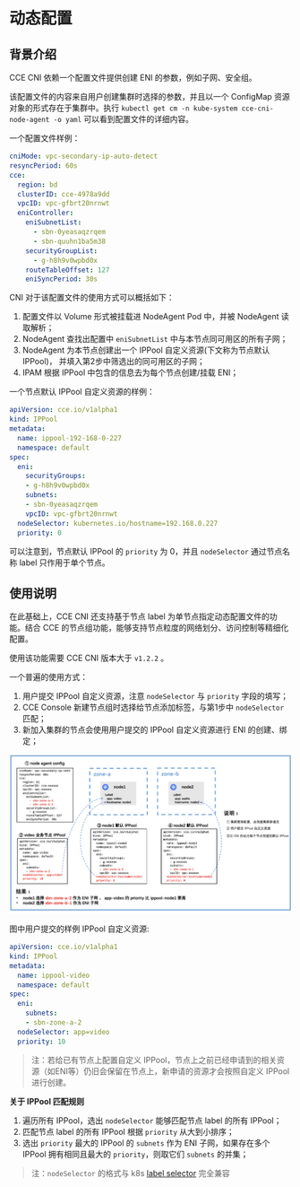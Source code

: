 # 动态配置

## 背景介绍

CCE CNI 依赖一个配置文件提供创建 ENI 的参数，例如子网、安全组。

该配置文件的内容来自用户创建集群时选择的参数，并且以一个 ConfigMap 资源对象的形式存在于集群中。执行 `kubectl get cm -n kube-system cce-cni-node-agent -o yaml` 可以看到配置文件的详细内容。

一个配置文件样例：
```yaml
cniMode: vpc-secondary-ip-auto-detect
resyncPeriod: 60s
cce:
  region: bd
  clusterID: cce-4978a9dd
  vpcID: vpc-gfbrt20nrnwt
  eniController:
    eniSubnetList:
      - sbn-0yeasaqzrqem
      - sbn-quuhn1ba5m38
    securityGroupList:
      - g-h8h9v0wpbd0x
    routeTableOffset: 127
    eniSyncPeriod: 30s
```

CNI 对于该配置文件的使用方式可以概括如下：

1. 配置文件以 Volume 形式被挂载进 NodeAgent Pod 中，并被 NodeAgent 读取解析；
2. NodeAgent 查找出配置中 `eniSubnetList` 中与本节点同可用区的所有子网；
3. NodeAgent 为本节点创建出一个 IPPool 自定义资源(下文称为节点默认 IPPool)， 并填入第2步中筛选出的同可用区的子网；
4. IPAM 根据 IPPool 中包含的信息去为每个节点创建/挂载 ENI；

一个节点默认 IPPool 自定义资源的样例：
```yaml
apiVersion: cce.io/v1alpha1
kind: IPPool
metadata:
  name: ippool-192-168-0-227
  namespace: default
spec:
  eni:
    securityGroups:
    - g-h8h9v0wpbd0x
    subnets:
    - sbn-0yeasaqzrqem
    vpcID: vpc-gfbrt20nrnwt
  nodeSelector: kubernetes.io/hostname=192.168.0.227
  priority: 0
```
可以注意到，节点默认 IPPool 的 `priority` 为 0，并且 `nodeSelector` 通过节点名称 label 只作用于单个节点。


## 使用说明

在此基础上，CCE CNI 还支持基于节点 label 为单节点指定动态配置文件的功能。结合 CCE 的节点组功能，能够支持节点粒度的网络划分、访问控制等精细化配置。

使用该功能需要 CCE CNI 版本大于 `v1.2.2` 。

一个普遍的使用方式：

1. 用户提交 IPPool 自定义资源，注意 `nodeSelector` 与 `priority` 字段的填写；
2. CCE Console 新建节点组时选择给节点添加标签，与第1步中 `nodeSelector` 匹配；
3. 新加入集群的节点会使用用户提交的 IPPool 自定义资源进行 ENI 的创建、绑定；

![dynamic-config](./images/dynamic-config.png)

图中用户提交的样例 IPPool 自定义资源:
```yaml
apiVersion: cce.io/v1alpha1
kind: IPPool
metadata:
  name: ippool-video
  namespace: default
spec:
  eni:
    subnets:
    - sbn-zone-a-2
  nodeSelector: app=video
  priority: 10
```


> 注：若给已有节点上配置自定义 IPPool，节点上之前已经申请到的相关资源（如ENI等）仍旧会保留在节点上，新申请的资源才会按照自定义 IPPool 进行创建。

**关于 IPPool 匹配规则**

1. 遍历所有 IPPool，选出 `nodeSelector` 能够匹配节点 label 的所有 IPPool；
2. 匹配节点 label 的所有 IPPool 根据 `priority` 从大到小排序；
3. 选出 `priority` 最大的 IPPool 的 `subnets` 作为 ENI 子网，如果存在多个 IPPool 拥有相同且最大的 `priority`，则取它们 `subnets` 的并集；

>  注：`nodeSelector` 的格式与 k8s [label selector](https://kubernetes.io/docs/concepts/overview/working-with-objects/labels/#label-selectors) 完全兼容
